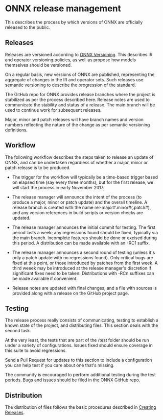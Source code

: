 <!--- SPDX-License-Identifier: Apache-2.0 -->

# ONNX release management

This describes the process by which versions of ONNX are officially released to the public.

Releases
--------

Releases are versioned according to [ONNX Versioning](docs/Versioning.md). This describes IR and operator versioning policies, as well as propose how models themselves should be versioned.

On a regular basis, new versions of ONNX are published, representing the aggregate of changes in the IR and operator sets. Such releases use semantic versioning to describe the progression of the standard.

The GitHub repo for ONNX provides release branches where the project is stabilized as per the process described here. Release notes are used to communicate the stability and status of a release. The main branch will be used to continue work for subsequent releases.

Major, minor and patch releases will have branch names and version numbers reflecting the nature of the change as per semantic versioning definitions.

Workflow
--------

The following workflow describes the steps taken to release an update of ONNX,
and can be undertaken regardless of whether a major, minor or patch release is
to be produced.

- The trigger for the workflow will typically be a time-based trigger based on
  elapsed time (say every three months), but for the first release, we will
  start the process in early November 2017.

- The release manager will announce the intent of the process (to produce a
  major, minor or patch update) and the overall timeline. A release branch is
  created with the name rel-major#.minor#(.patch#), and any version
  references in build scripts or version checks are updated.

- The release manager announces the initial commit for testing. The first
  period lasts a week; any regressions found should be fixed, typically via
  the main branch. Incomplete features should be done or excised during this
  period. A distribution can be made available with an -RC1 suffix.

- The release manager announces a second round of testing (unless it's only a
  patch update with no regressions found). Only critical bugs are fixed at
  this point, or those introduced by patches from the first week. A third
  weeek may be introduced at the release manager's discretion if significant
  fixes need to be taken. Distributions with -RCn suffixes can be made
  available if convenient.

- Release notes are updated with final changes, and a file with sources is
  provided along with a release on the GitHub project page.

Testing
-------

The release process really consists of communicating, testing to establish a
known state of the project, and distributing files. This section deals with
the second task.

At the very least, the tests that are part of the /test folder should be run
under a variety of configurations. Issues fixed should ensure coverage in this
suite to avoid regressions.

Send a Pull Request for updates to this section to include a configuration you
can help test if you care about one that's missing.

The community is encouraged to perform additional testing during the test
periods. Bugs and issues should be filed in the ONNX GitHub repo.

Distribution
------------

The distribution of files follows the basic procedures described in
[Creating Releases](https://help.github.com/articles/creating-releases/).

